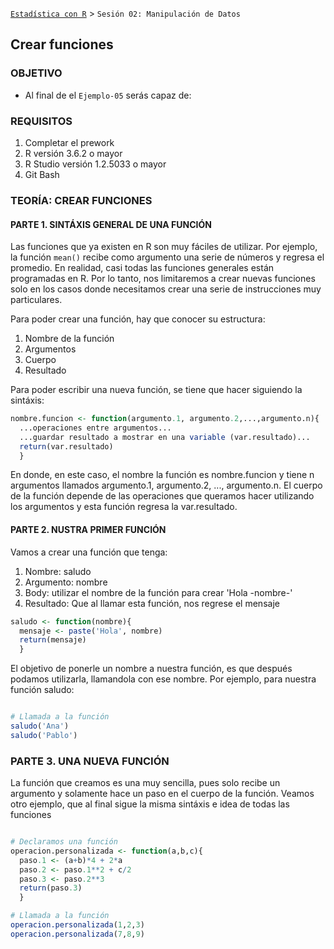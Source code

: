 [`Estadística con R`](../Readme.md) > `Sesión 02: Manipulación de Datos`

## Crear funciones

### OBJETIVO

- Al final de el `Ejemplo-05` serás capaz de:
 

### REQUISITOS

1. Completar el prework
2. R versión 3.6.2 o mayor
3. R Studio versión 1.2.5033 o mayor 
4. Git Bash

### TEORÍA: CREAR FUNCIONES

#### PARTE 1. SINTÁXIS GENERAL DE UNA FUNCIÓN

Las funciones que ya existen en R son muy fáciles de utilizar. Por ejemplo, la función `mean()` recibe como argumento una serie de números y regresa el promedio. En realidad, casi todas las funciones generales están programadas en R. Por lo tanto, nos limitaremos  a crear nuevas funciones solo en los casos donde necesitamos crear una serie de instrucciones muy particulares. 

Para poder crear una función, hay que conocer su estructura:
1. Nombre de la función
2. Argumentos
3. Cuerpo
4. Resultado

Para poder escribir una nueva función, se tiene que hacer siguiendo la sintáxis:
```r
nombre.funcion <- function(argumento.1, argumento.2,...,argumento.n){
  ...operaciones entre argumentos...
  ...guardar resultado a mostrar en una variable (var.resultado)...
  return(var.resultado)
  }
``` 

En donde, en este caso, el nombre la función es nombre.funcion y tiene n argumentos llamados argumento.1, argumento.2, ..., argumento.n. El cuerpo de la función depende de las operaciones que queramos hacer utilizando los argumentos y esta función regresa la var.resultado.

#### PARTE 2. NUSTRA PRIMER FUNCIÓN

Vamos a crear una función que tenga:
1. Nombre: saludo
2. Argumento: nombre
3. Body: utilizar el nombre de la función para crear 'Hola -nombre-'
4. Resultado: Que al llamar esta función, nos regrese el mensaje

```r
saludo <- function(nombre){
  mensaje <- paste('Hola', nombre)
  return(mensaje)
  }
```

El objetivo de ponerle un nombre a nuestra función, es que después podamos utilizarla, llamandola con ese nombre. Por ejemplo, para nuestra función saludo:

```r

# Llamada a la función
saludo('Ana')
saludo('Pablo')  
```

### PARTE 3. UNA NUEVA FUNCIÓN 

La función que creamos es una muy sencilla, pues solo recibe un argumento y solamente hace un paso en el cuerpo de la función. Veamos otro ejemplo, que al final sigue la misma sintáxis e idea de todas las funciones

```r

# Declaramos una función
operacion.personalizada <- function(a,b,c){
  paso.1 <- (a+b)*4 + 2*a
  paso.2 <- paso.1**2 + c/2
  paso.3 <- paso.2**3
  return(paso.3)
  }

# Llamada a la función
operacion.personalizada(1,2,3)
operacion.personalizada(7,8,9)
```
